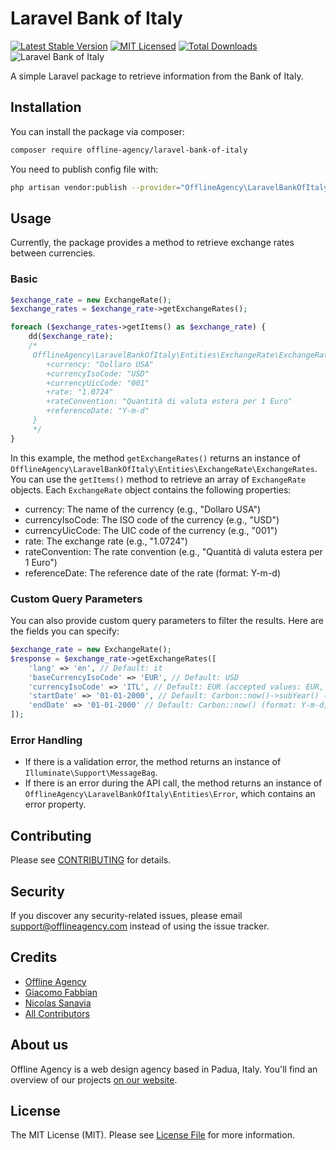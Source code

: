 # Laravel Bank of Italy

[![Latest Stable Version](https://poser.pugx.org/offline-agency/laravel-bank-of-italy/v/stable)](https://packagist.org/packages/offline-agency/laravel-bank-of-italy)
[![MIT Licensed](https://img.shields.io/badge/license-MIT-brightgreen.svg?style=flat-square)](LICENSE.md)
[![Total Downloads](https://img.shields.io/packagist/dt/offline-agency/laravel-bank-of-italy.svg?style=flat-square)](https://packagist.org/packages/offline-agency/laravel-bank-of-italy)
![Laravel Bank of Italy](https://banners.beyondco.de/Laravel%20Bank%20of%20Italy.png?theme=dark&packageManager=composer+require&packageName=offline-agency%2Flaravel-bank-of-italy&pattern=yyy&style=style_1&description=A+simple+Laravel+package+to+retrieve+information+from+the+Bank+of+Italy&md=1&showWatermark=1&fontSize=100px&images=cash)

A simple Laravel package to retrieve information from the Bank of Italy.

## Installation

You can install the package via composer:

```bash
composer require offline-agency/laravel-bank-of-italy
```

You need to publish config file with:

```bash
php artisan vendor:publish --provider="OfflineAgency\LaravelBankOfItaly\LaravelBankOfItalyServiceProvider"
```

## Usage

Currently, the package provides a method to retrieve exchange rates between currencies.

### Basic

```php
$exchange_rate = new ExchangeRate();
$exchange_rates = $exchange_rate->getExchangeRates();

foreach ($exchange_rates->getItems() as $exchange_rate) {
    dd($exchange_rate); 
    /*
     OfflineAgency\LaravelBankOfItaly\Entities\ExchangeRate\ExchangeRate {
        +currency: "Dollaro USA"
        +currencyIsoCode: "USD"
        +currencyUicCode: "001"
        +rate: "1.0724"
        +rateConvention: "Quantità di valuta estera per 1 Euro"
        +referenceDate: "Y-m-d"
     }
     */
}
```

In this example, the method `getExchangeRates()` returns an instance of `OfflineAgency\LaravelBankOfItaly\Entities\ExchangeRate\ExchangeRates`. You can use the `getItems()` method to retrieve an array of `ExchangeRate` objects. Each `ExchangeRate` object contains the following properties:
* currency: The name of the currency (e.g., "Dollaro USA")
* currencyIsoCode: The ISO code of the currency (e.g., "USD")
* currencyUicCode: The UIC code of the currency (e.g., "001")
* rate: The exchange rate (e.g., "1.0724")
* rateConvention: The rate convention (e.g., "Quantità di valuta estera per 1 Euro")
* referenceDate: The reference date of the rate (format: Y-m-d)

### Custom Query Parameters

You can also provide custom query parameters to filter the results. Here are the fields you can specify:

```php
$exchange_rate = new ExchangeRate();
$response = $exchange_rate->getExchangeRates([
    'lang' => 'en', // Default: it
    'baseCurrencyIsoCode' => 'EUR', // Default: USD
    'currencyIsoCode' => 'ITL', // Default: EUR (accepted values: EUR, USD, ITL)
    'startDate' => '01-01-2000', // Default: Carbon::now()->subYear() (format: Y-m-d)
    'endDate' => '01-01-2000' // Default: Carbon::now() (format: Y-m-d)
]);
```

### Error Handling

* If there is a validation error, the method returns an instance of `Illuminate\Support\MessageBag`.
* If there is an error during the API call, the method returns an instance of `OfflineAgency\LaravelBankOfItaly\Entities\Error`, which contains an error property.

## Contributing

Please see [CONTRIBUTING](CONTRIBUTING.md) for details.

## Security

If you discover any security-related issues, please email <support@offlineagency.com> instead of using the issue
tracker.

## Credits

- [Offline Agency](https://github.com/offline-agency)
- [Giacomo Fabbian](https://github.com/Giacomo92)
- [Nicolas Sanavia](https://github.com/SanaviaNicolas)
- [All Contributors](https://github.com/offline-agency/laravel-bank-of-italy/graphs/contributors)

## About us

Offline Agency is a web design agency based in Padua, Italy. You'll find an overview of our
projects [on our website](https://offlineagency.it/).

## License

The MIT License (MIT). Please see [License File](LICENSE.md) for more information.